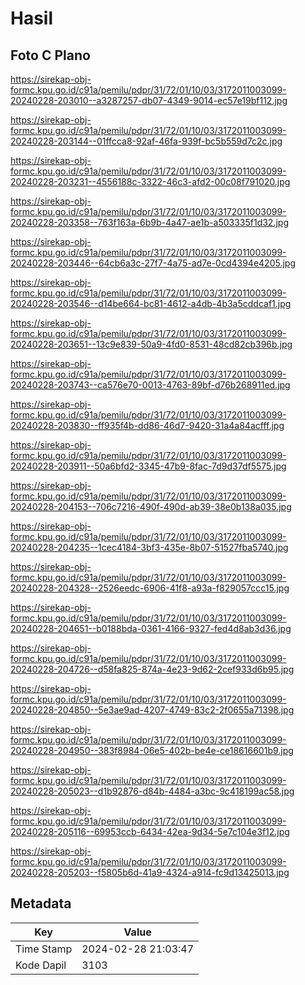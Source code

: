 # Hasil

## Foto C Plano

https://sirekap-obj-formc.kpu.go.id/c91a/pemilu/pdpr/31/72/01/10/03/3172011003099-20240228-203010--a3287257-db07-4349-9014-ec57e19bf112.jpg

https://sirekap-obj-formc.kpu.go.id/c91a/pemilu/pdpr/31/72/01/10/03/3172011003099-20240228-203144--01ffcca8-92af-46fa-939f-bc5b559d7c2c.jpg

https://sirekap-obj-formc.kpu.go.id/c91a/pemilu/pdpr/31/72/01/10/03/3172011003099-20240228-203231--4556188c-3322-46c3-afd2-00c08f791020.jpg

https://sirekap-obj-formc.kpu.go.id/c91a/pemilu/pdpr/31/72/01/10/03/3172011003099-20240228-203358--763f163a-6b9b-4a47-ae1b-a503335f1d32.jpg

https://sirekap-obj-formc.kpu.go.id/c91a/pemilu/pdpr/31/72/01/10/03/3172011003099-20240228-203446--64cb6a3c-27f7-4a75-ad7e-0cd4394e4205.jpg

https://sirekap-obj-formc.kpu.go.id/c91a/pemilu/pdpr/31/72/01/10/03/3172011003099-20240228-203546--d14be664-bc81-4612-a4db-4b3a5cddcaf1.jpg

https://sirekap-obj-formc.kpu.go.id/c91a/pemilu/pdpr/31/72/01/10/03/3172011003099-20240228-203651--13c9e839-50a9-4fd0-8531-48cd82cb396b.jpg

https://sirekap-obj-formc.kpu.go.id/c91a/pemilu/pdpr/31/72/01/10/03/3172011003099-20240228-203743--ca576e70-0013-4763-89bf-d76b268911ed.jpg

https://sirekap-obj-formc.kpu.go.id/c91a/pemilu/pdpr/31/72/01/10/03/3172011003099-20240228-203830--ff935f4b-dd86-46d7-9420-31a4a84acfff.jpg

https://sirekap-obj-formc.kpu.go.id/c91a/pemilu/pdpr/31/72/01/10/03/3172011003099-20240228-203911--50a6bfd2-3345-47b9-8fac-7d9d37df5575.jpg

https://sirekap-obj-formc.kpu.go.id/c91a/pemilu/pdpr/31/72/01/10/03/3172011003099-20240228-204153--706c7216-490f-490d-ab39-38e0b138a035.jpg

https://sirekap-obj-formc.kpu.go.id/c91a/pemilu/pdpr/31/72/01/10/03/3172011003099-20240228-204235--1cec4184-3bf3-435e-8b07-51527fba5740.jpg

https://sirekap-obj-formc.kpu.go.id/c91a/pemilu/pdpr/31/72/01/10/03/3172011003099-20240228-204328--2526eedc-6906-41f8-a93a-f829057ccc15.jpg

https://sirekap-obj-formc.kpu.go.id/c91a/pemilu/pdpr/31/72/01/10/03/3172011003099-20240228-204651--b0188bda-0361-4166-9327-fed4d8ab3d36.jpg

https://sirekap-obj-formc.kpu.go.id/c91a/pemilu/pdpr/31/72/01/10/03/3172011003099-20240228-204726--d58fa825-874a-4e23-9d62-2cef933d6b95.jpg

https://sirekap-obj-formc.kpu.go.id/c91a/pemilu/pdpr/31/72/01/10/03/3172011003099-20240228-204850--5e3ae9ad-4207-4749-83c2-2f0655a71398.jpg

https://sirekap-obj-formc.kpu.go.id/c91a/pemilu/pdpr/31/72/01/10/03/3172011003099-20240228-204950--383f8984-06e5-402b-be4e-ce18616601b9.jpg

https://sirekap-obj-formc.kpu.go.id/c91a/pemilu/pdpr/31/72/01/10/03/3172011003099-20240228-205023--d1b92876-d84b-4484-a3bc-9c418199ac58.jpg

https://sirekap-obj-formc.kpu.go.id/c91a/pemilu/pdpr/31/72/01/10/03/3172011003099-20240228-205116--69953ccb-6434-42ea-9d34-5e7c104e3f12.jpg

https://sirekap-obj-formc.kpu.go.id/c91a/pemilu/pdpr/31/72/01/10/03/3172011003099-20240228-205203--f5805b6d-41a9-4324-a914-fc9d13425013.jpg


## Metadata

| Key        | Value               |
| ---------- | ------------------- |
| Time Stamp | 2024-02-28 21:03:47 |
| Kode Dapil | 3103                |



